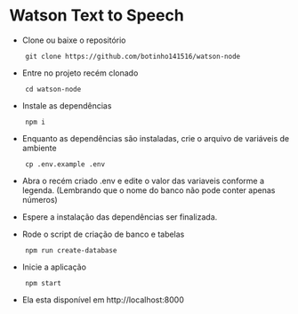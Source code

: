 # Watson Text to Speech


- Clone ou baixe o repositório 
```shell
	git clone https://github.com/botinho141516/watson-node
```

- Entre no projeto recém clonado
```shell
	cd watson-node
```

- Instale as dependências
```shell
	npm i
```

- Enquanto as dependências são instaladas, crie o arquivo de variáveis de ambiente
```shell
	cp .env.example .env
``` 
- Abra o recém criado .env e edite o valor das variaveis conforme a legenda. (Lembrando que o nome do banco não pode conter apenas números)

- Espere a instalação das dependências ser finalizada.

- Rode o script de criação de banco e tabelas
```shell
	npm run create-database
```

- Inicie a aplicação
```shell
	npm start
```

- Ela esta disponível em http://localhost:8000